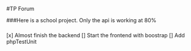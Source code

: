 #TP Forum 

###Here is a school project. Only the api is working at 80%
###


[x] Almost finish the backend
[] Start the frontend with boostrap
[] Add phpTestUnit
